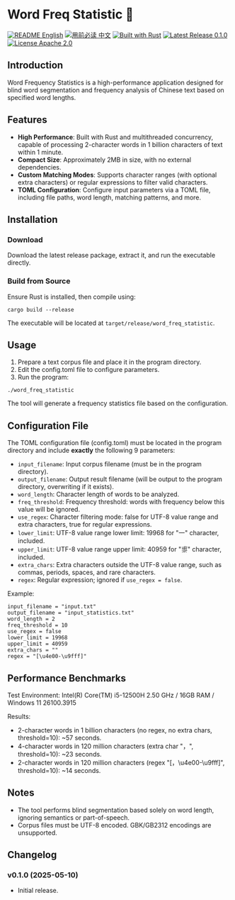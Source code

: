 # Word Freq Statistic 📄

[![README English](https://img.shields.io/badge/README-English-blue)](https://github.com/GarthTB/word-freq-statistic/blob/master/_en.md)
[![用前必读 中文](https://img.shields.io/badge/用前必读-中文-red)](https://github.com/GarthTB/word-freq-statistic/blob/master/README.md)
[![Built with Rust](https://img.shields.io/badge/Built%20with-Rust-brown)](https://www.rust-lang.org)
[![Latest Release 0.1.0](https://img.shields.io/badge/Latest%20Release-0.1.0-brightgreen)](https://github.com/GarthTB/word-freq-statistic/releases)
[![License Apache 2.0](https://img.shields.io/badge/License-Apache%202.0-royalblue)](https://www.apache.org/licenses/LICENSE-2.0)

## Introduction

Word Frequency Statistics is a high-performance application designed for blind word segmentation and frequency analysis of Chinese text based on specified word lengths.

## Features

- **High Performance**: Built with Rust and multithreaded concurrency, capable of processing 2-character words in 1 billion characters of text within 1 minute.
- **Compact Size**: Approximately 2MB in size, with no external dependencies.
- **Custom Matching Modes**: Supports character ranges (with optional extra characters) or regular expressions to filter valid characters.
- **TOML Configuration**: Configure input parameters via a TOML file, including file paths, word length, matching patterns, and more.

## Installation

### Download

Download the latest release package, extract it, and run the executable directly.

### Build from Source

Ensure Rust is installed, then compile using:

```
cargo build --release
```

The executable will be located at `target/release/word_freq_statistic`.

## Usage

1. Prepare a text corpus file and place it in the program directory.
2. Edit the config.toml file to configure parameters.
3. Run the program:

```
./word_freq_statistic
```

The tool will generate a frequency statistics file based on the configuration.

## Configuration File

The TOML configuration file (config.toml) must be located in the program directory and include **exactly** the following 9 parameters:

- `input_filename`: Input corpus filename (must be in the program directory).
- `output_filename`: Output result filename (will be output to the program directory, overwriting if it exists).
- `word_length`: Character length of words to be analyzed.
- `freq_threshold`: Frequency threshold: words with frequency below this value will be ignored.
- `use_regex`: Character filtering mode: false for UTF-8 value range and extra characters, true for regular expressions.
- `lower_limit`: UTF-8 value range lower limit: 19968 for "一" character, included.
- `upper_limit`: UTF-8 value range upper limit: 40959 for "鿿" character, included.
- `extra_chars`: Extra characters outside the UTF-8 value range, such as commas, periods, spaces, and rare characters.
- `regex`: Regular expression; ignored if `use_regex = false`.

Example:

```
input_filename = "input.txt"
output_filename = "input_statistics.txt"
word_length = 2
freq_threshold = 10
use_regex = false
lower_limit = 19968
upper_limit = 40959
extra_chars = ""
regex = "[\u4e00-\u9fff]"
```

## Performance Benchmarks

Test Environment: Intel(R) Core(TM) i5-12500H 2.50 GHz / 16GB RAM / Windows 11 26100.3915

Results:

- 2-character words in 1 billion characters (no regex, no extra chars, threshold=10): ~57 seconds.
- 4-character words in 120 million characters (extra char "，", threshold=10): ~23 seconds.
- 2-character words in 120 million characters (regex "[，\u4e00-\u9fff]", threshold=10): ~14 seconds.

## Notes

- The tool performs blind segmentation based solely on word length, ignoring semantics or part-of-speech.
- Corpus files must be UTF-8 encoded. GBK/GB2312 encodings are unsupported.

## Changelog

### v0.1.0 (2025-05-10)

- Initial release.
